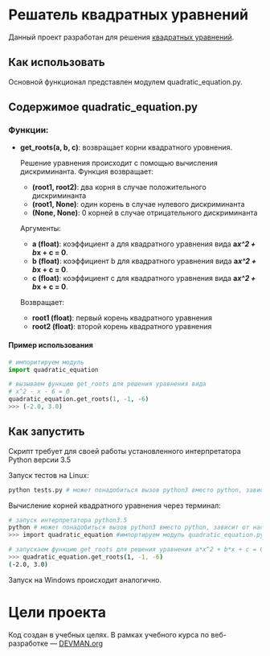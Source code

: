 # Решатель квадратных уравнений

Данный проект разработан для решения [квадратных уравнений](https://ru.wikipedia.org/wiki/Квадратное_уравнение).

## Как использовать

Основной функционал представлен модулем quadratic_equation.py.

## Содержимое quadratic_equation.py
### Функции:
  - **get_roots(a, b, c)**: возвращает корни квадратного уровнения.

    Решение уравнения происходит с помощью вычисления дискриминанта. Функция возвращает:
    - **(root1, root2)**: два корня в случае положительного дискриминанта
    - **(root1, None)**: один корень в случае нулевого дискриминанта
    - **(None, None)**: 0 корней в случае отрицательного дискриминанта

    Аргументы:
    - **a (float)**: коэффициент a для квадратного уравнения вида **a*x^2 + b*x + c = 0**.
    - **b (float)**: коэффициент b для квадратного уравнения вида **a*x^2 + b*x + c = 0**.
    - **с (float)**: коэффициент с для квадратного уравнения вида **a*x^2 + b*x + c = 0**.

    Возвращает:
    - **root1 (float)**: первый корень квадратного уравнения
    - **root2 (float)**: второй корень квадратного уравнения

#### Пример использования

```python
# импоритируем модуль
import quadratic_equation 

# вызываем функцию get_roots для решения уравнения вида 
# x^2 - x - 6 = 0
quadratic_equation.get_roots(1, -1, -6)
>>> (-2.0, 3.0)
```

## Как запустить

Скрипт требует для своей работы установленного интерпретатора Python версии 3.5

Запуск тестов на Linux:

```bash
python tests.py # может понадобиться вызов python3 вместо python, зависит от настроек операционной системы
```

Вычисление корней квадратного уравнения через терминал:
```bash
# запуск интерпретатора python3.5
python # может понадобиться вызов python3 вместо python, зависит от настроек операционной системы
>>> import quadratic_equation #импортируем модуль quadratic_equation.py

# запускаем функцию get_roots для решения уравнения a*x^2 + b*x + c = 0
>>> quadratic_equation.get_roots(1, -1, -6) 
(-2.0, 3.0)
```

Запуск на Windows происходит аналогично.

# Цели проекта

Код создан в учебных целях. В рамках учебного курса по веб-разработке ― [DEVMAN.org](https://devman.org)
